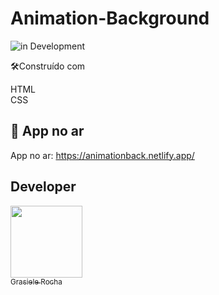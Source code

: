 # Animation-Background

![in Development](https://img.shields.io/badge/Animation%20-%20Background-blue) 


🛠️Construído com

HTML <br>
CSS <br>

## 🚀 App no ar

App no ar: https://animationback.netlify.app/


## Developer

[<img src="https://avatars.githubusercontent.com/u/104076058?v=4" width=115><br><sub>Grasiele Rocha</sub>](https://github.com/GrasieleRocha) 
